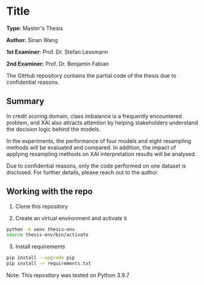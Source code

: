 # Title

**Type:** Master's Thesis

**Author:** Sinan Wang

**1st Examiner:** Prof. Dr. Stefan Lessmann

**2nd Examiner:** Prof. Dr. Benjamin Fabian

The GitHub repository contains the partial code of the thesis due to confidential reasons.



## Summary

In credit scoring domain, class imbalance is a frequently encountered problem, and XAI also attracts attention by helping stakeholders understand the decision logic behind the models. 

In the experiments, the performance of four models and eight resampling methods will be evaluated and compared.  In addition, the impact of applying resampling methods on XAI interpretation results will be analysed. 

Due to confidential reasons, only the code performed on one dataset is disclosed. For further details, please reach out to the author.



## Working with the repo

1. Clone this repository

2. Create an virtual environment and activate it

```bash
python -m venv thesis-env
source thesis-env/bin/activate
```

3. Install requirements

```bash
pip install --upgrade pip
pip install -r requirements.txt
```

Note: This repository was tested on Python 3.9.7
